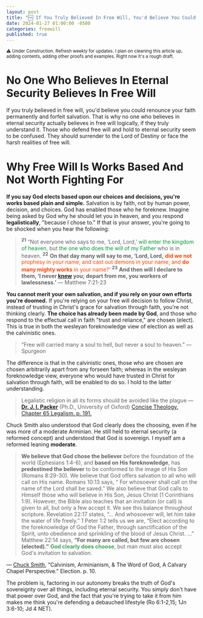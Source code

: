 ```yaml
---
layout: post
title: "🆓 If You Truly Believed In Free Will, You'd Believe You Could Renounce Your Faith And Forfeit Salvation. This Is Why We Should Believe In Eternal Security Over Free Will."
date: 2024-01-27 01:00:00 -0500
categories: freewill
published: true
---
```


<sup>⚠️ Under Construction. Refresh weekly for updates. I plan on cleaning this article up, adding contents, adding other proofs and examples. Right now it's a rough draft.</sup>

<!-- “God Clearly Does Choose” — Chuck Smith -->

<!-- If You Truly Believed In Free Will, You'd Believe You Could Renounce Your Faith And Forfeit Salvation. Those Who Defend Free Will And Hold To Eternal Security Are Confused. -->

# No One Who Believes In Eternal Security Believes In Free Will

If you truly believed in free will, you'd believe you could renounce your faith permanently and forfeit salvation. That is why no one who believes in eternal security actually believes in free will logically, if they truly understand it. Those who defend free will and hold to eternal security seem to be confused. They should surrender to the Lord of Destiny or face the harsh realities of free will.

# Why Free Will Is Works Based And Not Worth Fighting For

**If you say God elects based upon our choices and decisions, you're works based plain and simple.** Salvation is by faith, not by human power, decision, and choices. God has enabled those who he foreknew. Imagine being asked by God why he should let you in heaven, and you respond **legalistically**, "because I chose to." If that is your answer, you're going to be shocked when you hear the following:

> <sup style="font-weight:bold;">21</sup> “Not everyone who says to me, ‘Lord, Lord,’ <span style="color:#009933;">will enter the kingdom of heaven</span>, but <span style="color:#009933;">the one who does the will of my Father</span> who is in heaven. <sup style="font-weight:bold;">22</sup> <span style="font-weight:bold;">On that day many will say to me, ‘Lord, Lord,</span> <span style="color:orangered;">**did we not** prophesy in your name, and cast out demons in your name, and **do many mighty works** in your name?</span>’ <sup style="font-weight:bold;">23</sup> <span style="font-weight:bold;">And then will I declare to them, ‘I never [knew](https://sevenshepherd.github.io/theology/#foreknew) you; depart from me, you workers of lawlessness.’</span> &mdash; Matthew 7:21-23

**You cannot merit your own salvation, and if you rely on your own efforts you're doomed.** If you're relying on your free will decision to follow Christ, instead of trusting in Christ's grace for salvation through faith, you're not thinking clearly. **The choice has already been made by God**, and those who respond to the effectual call in faith "trust and reliance," are chosen (elect). This is true in both the wesleyan foreknowledge view of election as well as the calvinistic ones.

> &ldquo;Free will carried many a soul to hell, but never a soul to heaven.&rdquo; &mdash; Spurgeon

The difference is that in the calvinistic ones, those who are chosen are chosen arbitrarily apart from any forseen faith; whereas in the wesleyan foreknowledge view, everyone who would have trusted in Christ for salvation through faith, will be enabled to do so. I hold to the latter understanding.

> Legalistic religion in all its forms should be avoided like the plague &mdash; [**Dr. J. I. Packer**](https://youtu.be/gExLXpPJDd8) (Ph.D., University of Oxford) [Concise Theology. Chapter 65 Legalism. p. 191.](https://amzn.to/40RYx1A)

Chuck Smith also understood that God clearly does the choosing, even if he was more of a moderate Arminian. He still held to eternal security (a reformed concept) and understood that God is sovereign. I myself am a reformed leaning **moderate**.

> **We believe that God chose the believer** before the foundation of the world (Ephesians 1:4-6), and **based on His foreknowledge**, has **predestined the believer** to be conformed to the image of His Son (Romans 8:29-30). We believe that God offers salvation to all who will call on His name. Romans 10:13 says, &ldquo; For whosoever shall call on the name of the Lord shall be saved.&rdquo; We also believe that God calls to Himself those who will believe in His Son, Jesus Christ (1 Corinthians 1:9). However, the Bible also teaches that an invitation (or call) is given to all, but only a few accept it. We see this balance throughout scripture. Revelation 22:17 states, &ldquo;... And whosoever will, let him take the water of life freely.&rdquo; 1 Peter 1:2 tells us we are, &ldquo;Elect according to the foreknowledge of God the Father, through sanctification of the Spirit, unto obedience and sprinkling of the blood of Jesus Christ. ...&rdquo; Matthew 22:14 says, <span style="font-weight:bold;">&ldquo;For many are called, but few are chosen (elected).&rdquo;</span> <span style="font-weight:bold;color:#3EA055;">God clearly does choose</span>, but man must also accept God's invitation to salvation.
>
&mdash; [Chuck Smith](https://youtu.be/kP8rIIps4Sk), &ldquo;Calvinism, Arminianism, & The Word of God, A Calvary Chapel Perspective.&rdquo; Election. p. 10.

The problem is, factoring in our autonomy breaks the truth of God's sovereignty over all things, including eternal security. You simply don't have that power over God, and the fact that you're trying to take it from him makes me think you're defending a debauched lifestyle (Ro 6:1-2,15; 1Jn 3:6-10; Jd 4 NET).

<script>
    var refTagger = {
        settings: {
            bibleVersion: 'ESV'
        }
    }; 

    (function(d, t) {
        var n=d.querySelector('[nonce]');
        refTagger.settings.nonce = n && (n.nonce||n.getAttribute('nonce'));
        var g = d.createElement(t), s = d.getElementsByTagName(t)[0];
        g.src = 'https://api.reftagger.com/v2/RefTagger.js';
        g.nonce = refTagger.settings.nonce;
        s.parentNode.insertBefore(g, s);
    }(document, 'script'));
</script>